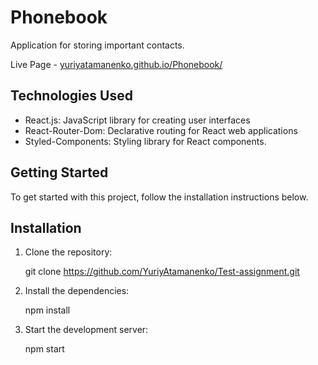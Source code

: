 # Phonebook

Application for storing important contacts.

Live Page -
[yuriyatamanenko.github.io/Phonebook/](yuriyatamanenko.github.io/Phonebook/)

## Technologies Used

- React.js: JavaScript library for creating user interfaces
- React-Router-Dom: Declarative routing for React web applications
- Styled-Components: Styling library for React components.

## Getting Started

To get started with this project, follow the installation instructions below.

## Installation

1. Clone the repository:

   git clone https://github.com/YuriyAtamanenko/Test-assignment.git

2. Install the dependencies:

   npm install

3. Start the development server:

   npm start
